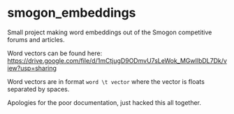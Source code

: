 # smogon_embeddings

Small project making word embeddings out of the Smogon competitive forums and articles. 

Word vectors can be found here: https://drive.google.com/file/d/1mCtjugD9ODmvU7sLeWok_MGwIlbDL7Dk/view?usp=sharing

Word vectors are in format `word \t vector` where the vector is floats separated by spaces.

Apologies for the poor documentation, just hacked this all together.
